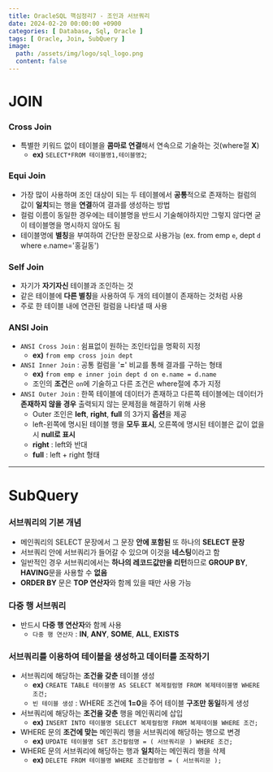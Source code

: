 ```yaml
---
title: OracleSQL 핵심정리7 - 조인과 서브쿼리
date: 2024-02-20 00:00:00 +0900
categories: [ Database, Sql, Oracle ]
tags: [ Oracle, Join, SubQuery ]
image:
  path: /assets/img/logo/sql_logo.png
  content: false
---
```


# **JOIN**

### **Cross Join**

- 특별한 키워드 없이 테이블을 **콤마로 연결**해서 연속으로 기술하는 것(where절 **X**)
  - **ex)** `SELECT*FROM 테이블명1,테이블명2`;

### **Equi Join**

- 가장 많이 사용하며 조인 대상이 되는 두 테이블에서 **공통**적으로 존재하는 컬럼의 값이 **일치**되는 행을 **연결**하여 결과를 생성하는 방법
- 컬럼 이름이 동일한 경우에는 테이블명을 반드시 기술해야하지만 그렇지 않다면 굳이 테이블명을 명시하지 않아도 됨
- 테이블명에 **별칭**을 부여하여 간단한 문장으로 사용가능 (ex. from emp `e`, dept `d` where `e`.name='홍길동')

### **Self Join**

- 자기가 **자기자신** 테이블과 조인하는 것
- 같은 테이블에 **다른 별칭**을 사용하여 두 개의 테이블이 존재하는 것처럼 사용
- 주로 한 테이블 내에 연관된 컬럼을 나타낼 때 사용

### **ANSI Join**

- `ANSI Cross Join` : 쉼표없이 원하는 조인타입을 명확히 지정
  - **ex)** `from emp cross join dept`
- `ANSI Inner Join` : 공통 컬럼을 '**=**' 비교를 통해 결과를 구하는 형태
  - **ex)** `from emp e inner join dept d on e.name = d.name`
  - 조인의 **조건**은 `on`에 기술하고 다른 조건은 where절에 추가 지정
- `ANSI Outer Join` : 한쪽 테이블에 데이터가 존재하고 다른쪽 테이블에는 데이터가 **존재하지 않을 경우** 출력되지 않는 문제점을 해결하기 위해 사용
  - Outer 조인은 **left**, **right**, **full** 의 3가지 **옵션**을 제공
  - left-왼쪽에 명시된 테이블 행을 **모두 표시**, 오른쪽에 명시된 테이블은 값이 없을시 **null로 표시**
  - **right** : left와 반대
  - **full** : left + right 형태

---

# **SubQuery**

### **서브쿼리의 기본 개념**

- 메인쿼리의 SELECT 문장에서 그 문장 **안에 포함된** 또 하나의 **SELECT 문장**
- 서브쿼리 안에 서브쿼리가 들어갈 수 있으며 이것을 **네스팅**이라고 함
- 일반적인 경우 서브쿼리에서는 **하나의 레코드값만을 리턴**하므로 **GROUP BY**, **HAVING**문을 사용할 수 **없음**
- **ORDER BY** 문은 **TOP 연산자**와 함께 있을 때만 사용 가능

### **다중 행 서브쿼리**

- 반드시 **다중 행 연산자**와 함께 사용
  - `다중 행 연산자` : **IN**, **ANY**, **SOME**, **ALL**, **EXISTS**

### **서브쿼리를 이용하여 테이블을 생성하고 데이터를 조작하기**

- 서브쿼리에 해당하는 **조건을 갖춘** 테이블 생성
  - **ex)** `CREATE TABLE 테이블명 AS SELECT 복제컬럼명 FROM 복제테이블명 WHERE 조건;`
  - `빈 테이블 생성` : WHERE 조건에 **1=0**을 주어 테이블 **구조만 동일**하게 생성
- 서브쿼리에 해당하는 **조건을 갖춘** 행을 메인쿼리에 삽입
  - **ex)** `INSERT INTO 테이블명 SELECT 복제컬럼명 FROM 복제테이블 WHERE 조건;`
- WHERE 문의 **조건에 맞는** 메인쿼리 행을 서브쿼리에 해당하는 행으로 변경
  - **ex)** `UPDATE 테이블명 SET 조건컬럼명 = ( 서브쿼리문 ) WHERE 조건;`
- WHERE 문의 서브쿼리에 해당하는 행과 **일치**하는 메인쿼리 행을 삭제
  - **ex)** `DELETE FROM 테이블명 WHERE 조건컬럼명 = ( 서브쿼리문 );`
